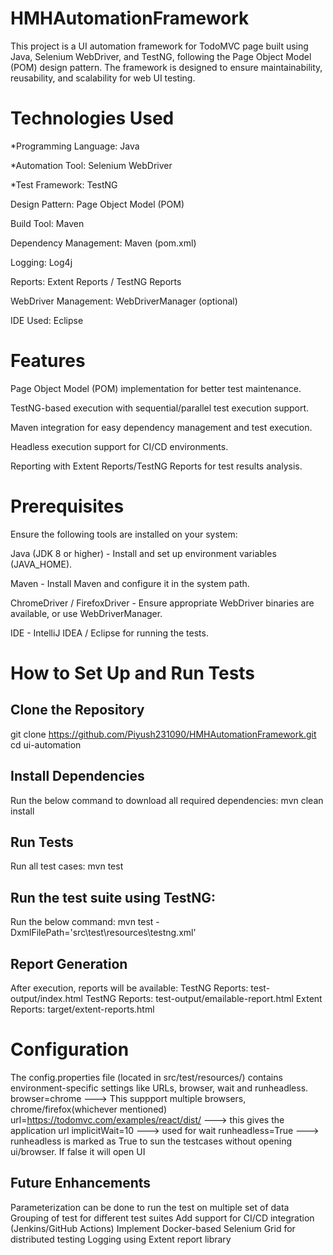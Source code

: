 # HMHAutomationFramework
This project is a UI automation framework for TodoMVC page built using Java, Selenium WebDriver, and TestNG, following the Page Object Model (POM) design pattern. 
The framework is designed to ensure maintainability, reusability, and scalability for web UI testing.

# Technologies Used

*Programming Language: Java 

*Automation Tool: Selenium WebDriver

*Test Framework: TestNG

Design Pattern: Page Object Model (POM)

Build Tool: Maven

Dependency Management: Maven (pom.xml)

Logging: Log4j

Reports: Extent Reports / TestNG Reports

WebDriver Management: WebDriverManager (optional)

IDE Used: Eclipse

# Features

Page Object Model (POM) implementation for better test maintenance.

TestNG-based execution with sequential/parallel test execution support.

Maven integration for easy dependency management and test execution.

Headless execution support for CI/CD environments.

Reporting with Extent Reports/TestNG Reports for test results analysis.


# Prerequisites

Ensure the following tools are installed on your system:

Java (JDK 8 or higher) - Install and set up environment variables (JAVA_HOME).

Maven - Install Maven and configure it in the system path.

ChromeDriver / FirefoxDriver - Ensure appropriate WebDriver binaries are available, or use WebDriverManager.

IDE - IntelliJ IDEA / Eclipse for running the tests.

# How to Set Up and Run Tests
## Clone the Repository
git clone https://github.com/Piyush231090/HMHAutomationFramework.git
cd ui-automation

## Install Dependencies
Run the below command to download all required dependencies:
mvn clean install

## Run Tests
Run all test cases:
mvn test

## Run the test suite using TestNG:
Run the below command:
mvn test -DxmlFilePath='src\test\resources\testng.xml'

## Report Generation
After execution, reports will be available:
TestNG Reports: test-output/index.html
TestNG Reports: test-output/emailable-report.html
Extent Reports: target/extent-reports.html

# Configuration
The config.properties file (located in src/test/resources/) contains environment-specific settings like URLs, browser, wait and runheadless.
browser=chrome ---> This suppport multiple browsers, chrome/firefox(whichever mentioned)
url=https://todomvc.com/examples/react/dist/  ---> this gives the application url
implicitWait=10  ---> used for wait
runheadless=True ---> runheadless is marked as True to sun the testcases without opening ui/browser. If false it will open UI


## Future Enhancements
Parameterization can be done to run the test on multiple set of data
Grouping of test for different test suites 
Add support for CI/CD integration (Jenkins/GitHub Actions)
Implement Docker-based Selenium Grid for distributed testing
Logging using Extent report library
